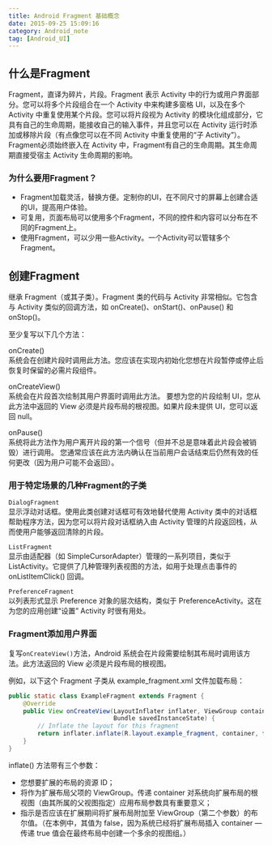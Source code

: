 ```yaml
---
title: Android Fragment 基础概念
date: 2015-09-25 15:09:16
category: Android_note
tag: [Android_UI]
---
```


## 什么是Fragment
Fragment，直译为碎片，片段。Fragment 表示 Activity 中的行为或用户界面部分。您可以将多个片段组合在一个 Activity 中来构建多窗格 UI，以及在多个 Activity 中重复使用某个片段。您可以将片段视为 Activity 的模块化组成部分，它具有自己的生命周期，能接收自己的输入事件，并且您可以在 Activity 运行时添加或移除片段（有点像您可以在不同 Activity 中重复使用的“子 Activity”）。  
Fragment必须始终嵌入在 Activity 中，Fragment有自己的生命周期。其生命周期直接受宿主 Activity 生命周期的影响。  

### 为什么要用Fragment？
* Fragment加载灵活，替换方便。定制你的UI，在不同尺寸的屏幕上创建合适的UI，提高用户体验。
* 可复用，页面布局可以使用多个Fragment，不同的控件和内容可以分布在不同的Fragment上。
* 使用Fragment，可以少用一些Activity。一个Activity可以管辖多个Fragment。

## 创建Fragment
继承 Fragment（或其子类）。Fragment 类的代码与 Activity 非常相似。它包含与 Activity 类似的回调方法，如 onCreate()、onStart()、onPause() 和 onStop()。

至少复写以下几个方法：

onCreate()  
系统会在创建片段时调用此方法。您应该在实现内初始化您想在片段暂停或停止后恢复时保留的必需片段组件。

onCreateView()  
系统会在片段首次绘制其用户界面时调用此方法。 要想为您的片段绘制 UI，您从此方法中返回的 View 必须是片段布局的根视图。如果片段未提供 UI，您可以返回 null。

onPause()  
系统将此方法作为用户离开片段的第一个信号（但并不总是意味着此片段会被销毁）进行调用。 您通常应该在此方法内确认在当前用户会话结束后仍然有效的任何更改（因为用户可能不会返回）。

### 用于特定场景的几种Fragment的子类

`DialogFragment`  
显示浮动对话框。使用此类创建对话框可有效地替代使用 Activity 类中的对话框帮助程序方法，因为您可以将片段对话框纳入由 Activity 管理的片段返回栈，从而使用户能够返回清除的片段。

`ListFragment`  
显示由适配器（如 SimpleCursorAdapter）管理的一系列项目，类似于 ListActivity。它提供了几种管理列表视图的方法，如用于处理点击事件的 onListItemClick() 回调。

`PreferenceFragment`  
以列表形式显示 Preference 对象的层次结构，类似于 PreferenceActivity。这在为您的应用创建“设置” Activity 时很有用处。

### Fragment添加用户界面
 复写`onCreateView()`方法，Android 系统会在片段需要绘制其布局时调用该方法。此方法返回的 View 必须是片段布局的根视图。

例如，以下这个 Fragment 子类从 example_fragment.xml 文件加载布局：
```java
public static class ExampleFragment extends Fragment {
    @Override
    public View onCreateView(LayoutInflater inflater, ViewGroup container,
                             Bundle savedInstanceState) {
        // Inflate the layout for this fragment
        return inflater.inflate(R.layout.example_fragment, container, false);
    }
}
```
inflate() 方法带有三个参数：

* 您想要扩展的布局的资源 ID；
* 将作为扩展布局父项的 ViewGroup。传递 container 对系统向扩展布局的根视图（由其所属的父视图指定）应用布局参数具有重要意义；
* 指示是否应该在扩展期间将扩展布局附加至 ViewGroup（第二个参数）的布尔值。（在本例中，其值为 false，因为系统已经将扩展布局插入 container — 传递 true 值会在最终布局中创建一个多余的视图组。）
